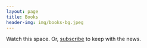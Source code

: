 ```yaml
---
layout: page
title: Books
header-img: img/books-bg.jpeg
---
```


Watch this space. Or, [subscribe](/subscribe) to keep with the news.
